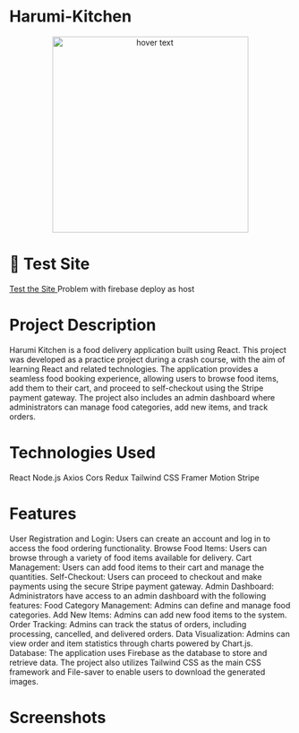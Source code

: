 # Harumi-Kitchen
<p align="center">
  <img src="https://harumi-kitchen.nayanbastola.com/static/media/logo1.01035a7d81ce426656bf.png" width="350" title="hover text">

</p>

# 🔗 Test Site
<a href ="https://harumi-kitchen.nayanbastola.com" target="_blank">Test the Site </a>
<sm>Problem with firebase deploy as host</sm>

# Project Description
Harumi Kitchen is a food delivery application built using React. This project was developed as a practice project during a crash course, with the aim of learning React and related technologies. The application provides a seamless food booking experience, allowing users to browse food items, add them to their cart, and proceed to self-checkout using the Stripe payment gateway. The project also includes an admin dashboard where administrators can manage food categories, add new items, and track orders.
# Technologies Used
React
Node.js
Axios
Cors
Redux
Tailwind CSS
Framer Motion
Stripe

# Features

User Registration and Login: Users can create an account and log in to access the food ordering functionality.
Browse Food Items: Users can browse through a variety of food items available for delivery.
Cart Management: Users can add food items to their cart and manage the quantities.
Self-Checkout: Users can proceed to checkout and make payments using the secure Stripe payment gateway.
Admin Dashboard: Administrators have access to an admin dashboard with the following features:
Food Category Management: Admins can define and manage food categories.
Add New Items: Admins can add new food items to the system.
Order Tracking: Admins can track the status of orders, including processing, cancelled, and delivered orders.
Data Visualization: Admins can view order and item statistics through charts powered by Chart.js.
Database: The application uses Firebase as the database to store and retrieve data.
The project also utilizes Tailwind CSS as the main CSS framework and File-saver to enable users to download the generated images.

# Screenshots
